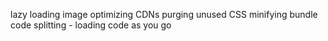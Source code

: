 
lazy loading
image optimizing
CDNs
purging unused CSS
minifying bundle
code splitting - loading code as you go